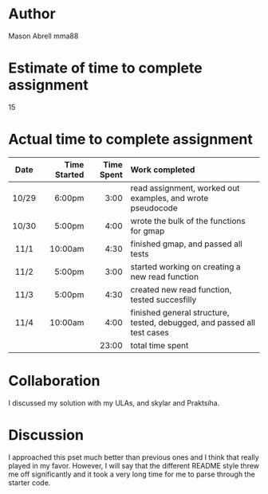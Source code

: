 # Author
Mason Abrell
mma88

# Estimate of time to complete assignment
15

# Actual time to complete assignment
| Date  | Time Started | Time Spent | Work completed                                                                                                        |
| :---: | -----------: | ---------: | :-------------------------------------------------------------------------------------------------------------------- |
| 10/29  |       6:00pm |       3:00 | read assignment, worked out examples, and wrote pseudocode                                                            |
| 10/30  |       5:00pm |       4:00 | wrote the bulk of the functions for gmap                                                                |
| 11/1  |       10:00am|       4:30 | finished gmap, and passed all tests| 
| 11/2  |       5:00pm |       3:00 |started working on creating a new read function         |
| 11/3  |       5:00pm |       4:30 | created new read function, tested succesfilly          |
| 11/4  |       10:00am |       4:00 | finished general structure, tested, debugged, and passed all test cases |
|       |              |       23:00 | total time spent                                                                                                      |

# Collaboration
I discussed my solution with my ULAs, and skylar and Praktsiha.

# Discussion
I approached this pset much better than previous ones and I think that really played in my favor. However, I will say that the different README style threw me off significantly and it took a very long time for me to parse through the starter code.